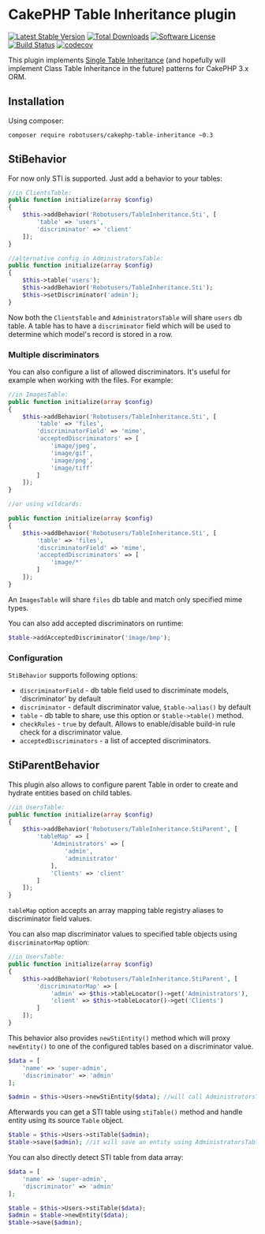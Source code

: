 # CakePHP Table Inheritance plugin

[![Latest Stable Version](https://poser.pugx.org/robotusers/cakephp-table-inheritance/v/stable)](https://packagist.org/packages/robotusers/cakephp-table-inheritance)
[![Total Downloads](https://poser.pugx.org/robotusers/cakephp-table-inheritance/downloads)](https://packagist.org/packages/robotusers/cakephp-table-inheritance)
[![Software License](https://img.shields.io/badge/license-MIT-brightgreen.svg)](LICENSE)
[![Build Status](https://travis-ci.org/robotusers/cakephp-table-inheritance.svg?branch=master)](https://travis-ci.org/robotusers/cakephp-table-inheritance)
[![codecov](https://codecov.io/gh/robotusers/cakephp-table-inheritance/branch/master/graph/badge.svg)](https://codecov.io/gh/robotusers/cakephp-table-inheritance/branch/master)


This plugin implements [Single Table Inheritance](https://en.wikipedia.org/wiki/Single_Table_Inheritance) (and hopefully will implement Class Table Inheritance in the future) patterns for CakePHP 3.x ORM.

## Installation

Using composer:
```
composer require robotusers/cakephp-table-inheritance ~0.3
```

## StiBehavior

For now only STI is supported. Just add a behavior to your tables:
```php
//in ClientsTable:
public function initialize(array $config)
{
    $this->addBehavior('Robotusers/TableInheritance.Sti', [
        'table' => 'users',
        'discriminator' => 'client'
    ]);
}

//alternative config in AdministratorsTable:
public function initialize(array $config)
{
    $this->table('users');
    $this->addBehavior('Robotusers/TableInheritance.Sti');
    $this->setDiscriminator('admin');
}
```
Now both the `ClientsTable` and `AdministratorsTable` will share `users` db table. A table has to have a `discriminator` field which will be used to determine which model's record is stored in a row.

### Multiple discriminators ###

You can also configure a list of allowed discriminators. It's useful for example when working with the files.
For example:

```php
//in ImagesTable:
public function initialize(array $config)
{
    $this->addBehavior('Robotusers/TableInheritance.Sti', [
        'table' => 'files',
        'discriminatorField' => 'mime',
        'acceptedDiscriminators' => [
            'image/jpeg',
            'image/gif',
            'image/png',
            'image/tiff'
        ]
    ]);
}

//or using wildcards:

public function initialize(array $config)
{
    $this->addBehavior('Robotusers/TableInheritance.Sti', [
        'table' => 'files',
        'discriminatorField' => 'mime',
        'acceptedDiscriminators' => [
            'image/*'
        ]
    ]);
}
```

An `ImagesTable` will share `files` db table and match only specified mime types.

You can also add accepted discriminators on runtime:

```php
$table->addAcceptedDiscriminator('image/bmp');
```

### Configuration ###

`StiBehavior` supports following options:

* `discriminatorField` - db table field used to discriminate models, 'discriminator' by default
* `discriminator` - default discriminator value, `$table->alias()` by default
* `table` - db table to share, use this option or `$table->table()` method.
* `checkRules` - `true` by default. Allows to enable/disable build-in rule check for a discriminator value.
* `acceptedDiscriminators` - a list of accepted discriminators.

## StiParentBehavior

This plugin also allows to configure parent Table in order to create and hydrate entities based on child tables.

```php
//in UsersTable:
public function initialize(array $config)
{
    $this->addBehavior('Robotusers/TableInheritance.StiParent', [
        'tableMap' => [
            'Administrators' => [
                'admin',
                'administrator'
            ],
            'Clients' => 'client'
        ]
    ]);
}
```

`tableMap` option accepts an array mapping table registry aliases to discriminator field values.

You can also map discriminator values to specified table objects using `discriminatorMap` option:

```php
//in UsersTable:
public function initialize(array $config)
{
    $this->addBehavior('Robotusers/TableInheritance.StiParent', [
        'discriminatorMap' => [
            'admin' => $this->tableLocator()->get('Administrators'),
            'client' => $this->tableLocator()->get('Clients')
        ]
    ]);
}
```

This behavior also provides `newStiEntity()` method which will proxy `newEntity()` to one of the configured tables based on a discriminator value.

```php
$data = [
    'name' => 'super-admin',
    'discriminator' => 'admin'
];

$admin = $this->Users->newStiEntity($data); //will call AdministratorsTable::newEntity() and return an Administrator entity instance.
```

Afterwards you can get a STI table using `stiTable()` method and handle entity using its source `Table` object.

```php
$table = $this->Users->stiTable($admin); 
$table->save($admin); //it will save an entity using AdministratorsTable
```

You can also directly detect STI table from data array:

```php
$data = [
    'name' => 'super-admin',
    'discriminator' => 'admin'
];

$table = $this->Users->stiTable($data);
$admin = $table->newEntity($data);
$table->save($admin);
```
